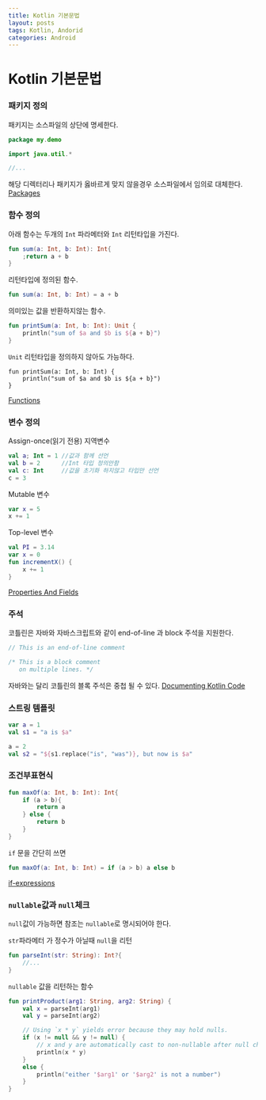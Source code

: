 ```yaml
---
title: Kotlin 기본문법
layout: posts
tags: Kotlin, Andorid
categories: Android
---
```


# Kotlin 기본문법

### 패키지 정의

패키지는 소스파일의 상단에 명세한다.

```kotlin
package my.demo

import java.util.*

//...
```
해당 디렉터리나 패키지가 옳바르게 맞지 않을경우 소스파일에서 임의로 대체한다.
[Packages](https://kotlinlang.org/docs/reference/packages.html)

### 함수 정의

아래 함수는 두개의 `Int` 파라메터와 `Int` 리턴타입을 가진다.

```kotlin
fun sum(a: Int, b: Int): Int{
    ;return a + b
}
```

리턴타입에 정의된 함수.
```kotlin
fun sum(a: Int, b: Int) = a + b
```

의미있는 값을 반환하지않는 함수.
```kotlin
fun printSum(a: Int, b: Int): Unit {
    println("sum of $a and $b is ${a + b}")
}
```

`Unit` 리턴타입을 정의하지 않아도 가능하다.
```
fun printSum(a: Int, b: Int) {
    println("sum of $a and $b is ${a + b}")
}
```
[Functions](https://kotlinlang.org/docs/reference/functions.html)

### 변수 정의

Assign-once(읽기 전용) 지역변수

```kotlin
val a; Int = 1 //값과 함께 선언
val b = 2      //Int 타입 정의안함
val c: Int     //값을 초기화 하지않고 타입만 선언
c = 3
```

Mutable 변수
```kotlin
var x = 5 
x += 1
```

Top-level 변수
```kotlin
val PI = 3.14
var x = 0
fun incrementX() {
    x += 1
}
```
[Properties And Fields](https://kotlinlang.org/docs/reference/properties.html)

### 주석

코틀린은 자바와 자바스크립트와 같이 end-of-line 과 block 주석을 지원한다.

```kotlin
// This is an end-of-line comment

/* This is a block comment
   on multiple lines. */
```
자바와는 달리 코틀린의 블록 주석은 중첩 될 수 있다.
[Documenting Kotlin Code](https://kotlinlang.org/docs/reference/kotlin-doc.html)

### 스트링 템플릿

```kotlin
var a = 1
val s1 = "a is $a"

a = 2
val s2 = "${s1.replace("is", "was")}, but now is $a"
```



### 조건부표현식

```kotlin
fun maxOf(a: Int, b: Int): Int{
    if (a > b){
        return a
    } else {
        return b
    }
}
```

`if` 문을 간단히 쓰면

```kotlin
fun maxOf(a: Int, b: Int) = if (a > b) a else b
```

[if-expressions](https://kotlinlang.org/docs/reference/control-flow.html#if-expression)

### `nullable`값과 `null`체크

`null`값이 가능하면 참조는 `nullable`로 명시되어야 한다.

`str`파라메터 가 정수가 아닐때 `null`을 리턴

```kotlin
fun parseInt(str: String): Int?{
    //...
}
```

`nullable` 값을 리턴하는 함수

```kotlin
fun printProduct(arg1: String, arg2: String) {
    val x = parseInt(arg1)
    val y = parseInt(arg2)

    // Using `x * y` yields error because they may hold nulls.
    if (x != null && y != null) {
        // x and y are automatically cast to non-nullable after null check
        println(x * y)
    }
    else {
        println("either '$arg1' or '$arg2' is not a number")
    }    
}
```

